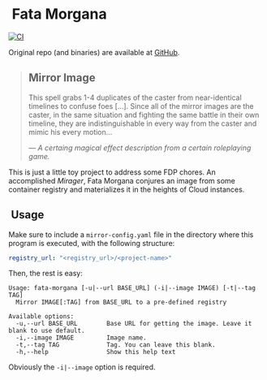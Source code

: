#  Fata Morgana

[![CI](https://github.com/DavSanchez/fata-morgana/actions/workflows/ci.yml/badge.svg)](https://github.com/DavSanchez/fata-morgana/actions/workflows/ci.yml)

Original repo (and binaries) are available at [GitHub](https://github.com/DavSanchez/fata-morgana).

> ##  Mirror Image
>
> This spell grabs 1-4 duplicates of the caster from near-identical timelines to confuse foes [...]. Since all of the mirror images are the caster, in the same situation and fighting the same battle in their own timeline, they are indistinguishable in every way from the caster and mimic his every motion...
>
> *— A certaing magical effect description from a certain roleplaying game.*

This is just a little toy project to address some FDP chores. An accomplished *Mirager*, Fata Morgana conjures an image from some container registry and materializes it in the heights of Cloud instances.

##  Usage

Make sure to include a `mirror-config.yaml` file in the directory where this program is executed, with the following structure:

```yaml
registry_url: "<registry_url>/<project-name>"
```

Then, the rest is easy:

```text
Usage: fata-morgana [-u|--url BASE_URL] (-i|--image IMAGE) [-t|--tag TAG]
  Mirror IMAGE[:TAG] from BASE_URL to a pre-defined registry

Available options:
  -u,--url BASE_URL        Base URL for getting the image. Leave it blank to use default.
  -i,--image IMAGE         Image name.
  -t,--tag TAG             Tag. You can leave this blank.
  -h,--help                Show this help text
```

Obviously the `-i|--image` option is required.
